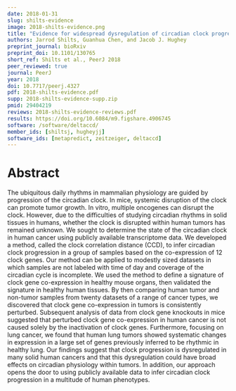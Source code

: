 ```yaml
---
date: 2018-01-31
slug: shilts-evidence
image: 2018-shilts-evidence.png
title: "Evidence for widespread dysregulation of circadian clock progression in human cancer"
authors: Jarrod Shilts, Guanhua Chen, and Jacob J. Hughey
preprint_journal: bioRxiv
preprint_doi: 10.1101/130765
short_ref: Shilts et al., PeerJ 2018
peer_reviewed: true
journal: PeerJ
year: 2018
doi: 10.7717/peerj.4327
pdf: 2018-shilts-evidence.pdf
supp: 2018-shilts-evidence-supp.zip
pmid: 29404219
reviews: 2018-shilts-evidence-reviews.pdf
results: https://doi.org/10.6084/m9.figshare.4906745
software: /software/deltaccd/
member_ids: [shiltsj, hugheyjj]
software_ids: [metapredict, zeitzeiger, deltaccd]
---
```


# Abstract

The ubiquitous daily rhythms in mammalian physiology are guided by progression of the circadian clock. In mice, systemic disruption of the clock can promote tumor growth. In vitro, multiple oncogenes can disrupt the clock. However, due to the difficulties of studying circadian rhythms in solid tissues in humans, whether the clock is disrupted within human tumors has remained unknown. We sought to determine the state of the circadian clock in human cancer using publicly available transcriptome data. We developed a method, called the clock correlation distance (CCD), to infer circadian clock progression in a group of samples based on the co-expression of 12 clock genes. Our method can be applied to modestly sized datasets in which samples are not labeled with time of day and coverage of the circadian cycle is incomplete. We used the method to define a signature of clock gene co-expression in healthy mouse organs, then validated the signature in healthy human tissues. By then comparing human tumor and non-tumor samples from twenty datasets of a range of cancer types, we discovered that clock gene co-expression in tumors is consistently perturbed. Subsequent analysis of data from clock gene knockouts in mice suggested that perturbed clock gene co-expression in human cancer is not caused solely by the inactivation of clock genes. Furthermore, focusing on lung cancer, we found that human lung tumors showed systematic changes in expression in a large set of genes previously inferred to be rhythmic in healthy lung. Our findings suggest that clock progression is dysregulated in many solid human cancers and that this dysregulation could have broad effects on circadian physiology within tumors. In addition, our approach opens the door to using publicly available data to infer circadian clock progression in a multitude of human phenotypes.
